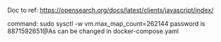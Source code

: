 Doc to ref: https://opensearch.org/docs/latest/clients/javascript/index/

command: sudo sysctl -w vm.max_map_count=262144
password is 8871592651@As can be changed in docker-compose.yaml